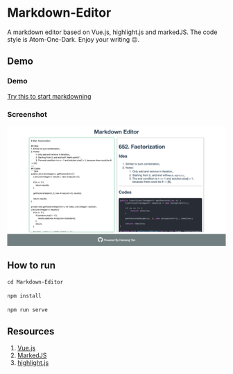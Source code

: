 # Markdown-Editor
A markdown editor based on Vue.js, highlight.js and markedJS. The code style is Atom-One-Dark. Enjoy your writing 😉.

## Demo

### Demo

[Try this to start markdowning](https://haixiang6123.github.io/markdown-editor/)

### Screenshot
![ScreenShot](screenshot/home.png)

## How to run

```
cd Markdown-Editor

npm install

npm run serve
```

## Resources
1. [Vue.js](https://cn.vuejs.org/)
2. [MarkedJS](https://github.com/markedjs/marked)
3. [highlight.js](https://highlightjs.org/)
